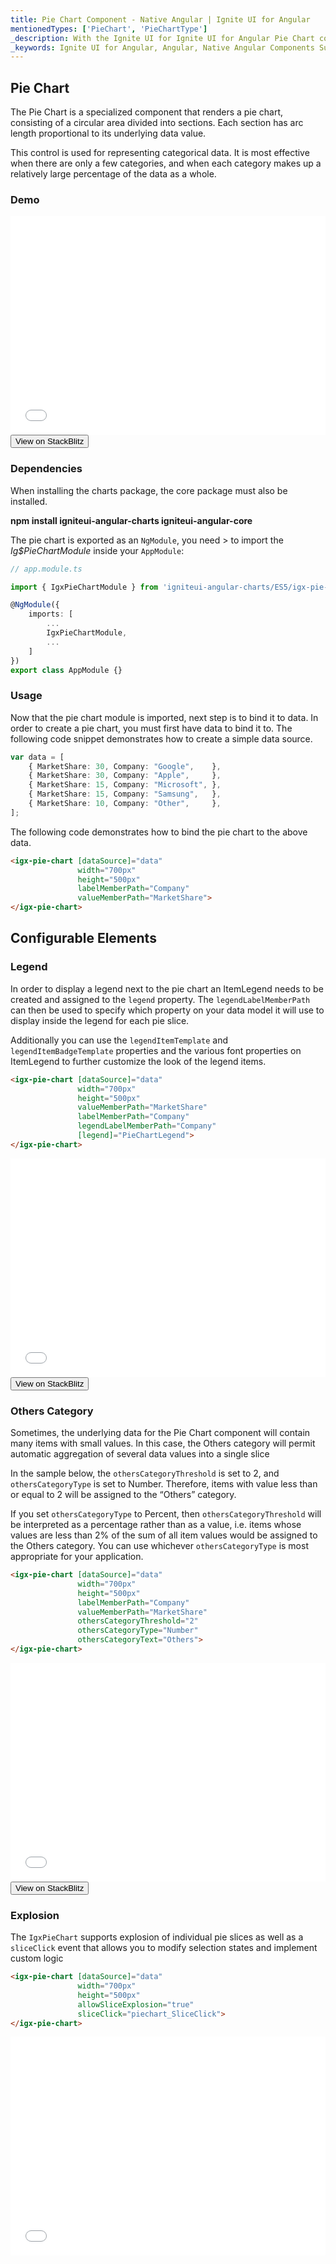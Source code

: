 ```yaml
---
title: Pie Chart Component - Native Angular | Ignite UI for Angular
mentionedTypes: ['PieChart', 'PieChartType']
_description: With the Ignite UI for Ignite UI for Angular Pie Chart component, see the column information in a separate container with a predefined set of default summary views, depending on the type of data within the column.
_keywords: Ignite UI for Angular, Angular, Native Angular Components Suite, Native Angular Controls, Native Angular Components, Native Angular Components Library, Angular Chart, Angular Pie Chart, Angular Pie Chart Control, Angular Pie Chart Component
---
```


## Pie Chart

The Pie Chart is a specialized component that renders a pie chart, consisting of a circular area divided into sections. Each section has arc length proportional to its underlying data value.

This control is used for representing categorical data. It is most effective when there are only a few categories, and when each category makes up a relatively large percentage of the data as a whole.

### Demo

<div class="sample-container" style="height: 350px">
    <iframe id="pie-chart-data-sample-iframe" src='{environment:demosBaseUrl}/charts/pie-chart-data-sample' width="100%" height="100%" seamless frameBorder="0" onload="onSampleIframeContentLoaded(this);"></iframe>
</div>
<div>
    <button data-localize="stackblitz" class="stackblitz-btn"   data-iframe-id="pie-chart-data-sample-iframe" data-demos-base-url="{environment:demosBaseUrl}">View on StackBlitz
    </button>
</div>

<div class="divider--half"></div>

### Dependencies

When installing the charts package, the core package must also be installed.

**npm install igniteui-angular-charts igniteui-angular-core**

The pie chart is exported as an `NgModule`, you need > to import the _Ig$PieChartModule_ inside your
`AppModule`:

<!-- -->

```typescript
// app.module.ts

import { IgxPieChartModule } from 'igniteui-angular-charts/ES5/igx-pie-chart-module';

@NgModule({
    imports: [
        ...
        IgxPieChartModule,
        ...
    ]
})
export class AppModule {}
```

<div class="divider--half"></div>

### Usage

Now that the pie chart module is imported, next step is to bind it to data.
In order to create a pie chart, you must first have data to bind it to. The following code snippet demonstrates how to create a simple data source.

```typescript
var data = [
    { MarketShare: 30, Company: "Google",    },
    { MarketShare: 30, Company: "Apple",     },
    { MarketShare: 15, Company: "Microsoft", },
    { MarketShare: 15, Company: "Samsung",   },
    { MarketShare: 10, Company: "Other",     },
];
```

The following code demonstrates how to bind the pie chart to the above data.

```html
<igx-pie-chart [dataSource]="data"
               width="700px"
               height="500px"
               labelMemberPath="Company"
               valueMemberPath="MarketShare">
</igx-pie-chart>
```

<div class="divider--half"></div>

## Configurable Elements

### Legend

In order to display a legend next to the pie chart an ItemLegend needs to be created and assigned to the `legend` property. The `legendLabelMemberPath` can then be used to specify which property on your data model it will use to display inside the legend for each pie slice.

Additionally you can use the `legendItemTemplate` and `legendItemBadgeTemplate` properties and the various font properties on ItemLegend to further customize the look of the legend items.

```html
<igx-pie-chart [dataSource]="data"
               width="700px"
               height="500px"
               valueMemberPath="MarketShare"
               labelMemberPath="Company"
               legendLabelMemberPath="Company"
               [legend]="PieChartLegend">
</igx-pie-chart>
```

<div class="sample-container" style="height: 350px">
    <iframe id="pie-chart-legend-iframe" src='{environment:demosBaseUrl}/charts/pie-chart-legend' width="100%" height="100%" seamless frameBorder="0" onload="onSampleIframeContentLoaded(this);"></iframe>
</div>
<div>
    <button data-localize="stackblitz" class="stackblitz-btn"   data-iframe-id="pie-chart-legend-iframe" data-demos-base-url="{environment:demosBaseUrl}">View on StackBlitz
    </button>
</div>

<div class="divider--half"></div>

### Others Category

Sometimes, the underlying data for the Pie Chart component will contain many items with small values. In this case, the Others category will permit automatic aggregation of several data values into a single slice

In the sample below, the `othersCategoryThreshold` is set to 2, and `othersCategoryType` is set to Number. Therefore, items with value less than or equal to 2 will be assigned to the “Others” category.

If you set `othersCategoryType` to Percent, then `othersCategoryThreshold` will be interpreted as a percentage rather than as a value, i.e. items whose values are less than 2% of the sum of all item values would be assigned to the Others category. You can use whichever `othersCategoryType` is most appropriate for your application.

```html
<igx-pie-chart [dataSource]="data"
               width="700px"
               height="500px"
               labelMemberPath="Company"
               valueMemberPath="MarketShare"
               othersCategoryThreshold="2"
               othersCategoryType="Number"
               othersCategoryText="Others">
</igx-pie-chart>
```

<div class="sample-container" style="height: 350px">
    <iframe id="pie-chart-others-iframe" src='{environment:demosBaseUrl}/charts/pie-chart-others' width="100%" height="100%" seamless frameBorder="0" onload="onSampleIframeContentLoaded(this);"></iframe>
</div>
<div>
    <button data-localize="stackblitz" class="stackblitz-btn"   data-iframe-id="pie-chart-others-iframe" data-demos-base-url="{environment:demosBaseUrl}">View on StackBlitz
    </button>
</div>

<div class="divider--half"></div>

### Explosion

The `IgxPieChart` supports explosion of individual pie slices as well as a `sliceClick` event that allows you to modify selection states and implement custom logic

```html
<igx-pie-chart [dataSource]="data"
               width="700px"
               height="500px"
               allowSliceExplosion="true"
               sliceClick="piechart_SliceClick">
</igx-pie-chart>
```

<div class="sample-container" style="height: 350px">
    <iframe id="pie-chart-explosion-iframe" src='{environment:demosBaseUrl}/charts/pie-chart-explosion' width="100%" height="100%" seamless frameBorder="0" onload="onSampleIframeContentLoaded(this);"></iframe>
</div>
<!--
<div>
    <button data-localize="stackblitz" class="stackblitz-btn"   data-iframe-id="pie-chart-explosion-iframe" data-demos-base-url="{environment:demosBaseUrl}">View on StackBlitz
    </button>
</div>

<div class="divider--half"></div>

### Selection

The pie chart supports slice selection by mouse click as the default behavior. You can determine the selected slices by using the `selectedItems` property. The selected slices are then highlighted.

There is a property called `selectionMode` which is how you set what mode you want the pie chart to use. The default value is `single`. In order to disable selection, set the property to `manual`.

The `IgxPieChart` supports three different selection modes.

-   Single - When the mode is set to single, only one slice can be selected at a time. When you select a new slice the previously selected slice will be deselected and the new one will become selected.
-   Multiple - When the mode is set to Multiple, many slices can be selected at once. If you click on a slice, it will become selected and clicking on a different slice will also select that slice leaving the previous slice selected.
-   Manual - When the mode is set to Manual, selection is disabled.

The `IgxPieChart` has 4 events associated with selection:

-   SelectedItemChanging
-   SelectedItemChanged
-   SelectedItemsChanging
-   SelectedItemsChanged

The events that end in “Changing” are cancelable events which means you can stop the selection of a slice by setting the event argument property `Cancel` to true. When set to true the associated property will not update and the slice will not become selected. This is useful for scenarios where you want to keep users from being able to select certain slices based on the data inside it.

For scenarios where you click on the Others slice, the pie chart will return an object called `pieSliceOthersContext`. This object contains a list of the data items contained within the Others slice.

```html
<igx-pie-chart [dataSource]="data"
               width="700px"
               height="500px"
               selectionMode="multiple">
</igx-pie-chart>
```

<div class="sample-container" style="height: 350px">
    <iframe id="pie-chart-selection-iframe" src='{environment:demosBaseUrl}/charts/pie-chart-selection' width="100%" height="100%" seamless frameBorder="0" onload="onSampleIframeContentLoaded(this);"></iframe>
</div>

<div>
    <button data-localize="stackblitz" class="stackblitz-btn"   data-iframe-id="pie-chart-selection-iframe" data-demos-base-url="{environment:demosBaseUrl}">View on StackBlitz
    </button>
</div>

<div class="divider--half"></div>

